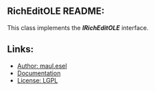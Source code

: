 ## RichEditOLE README:
This class implements the ***IRichEditOLE*** interface.

## Links:
* [Author: maul.esel](https://github.com/maul-esel)
* [Documentation](http://maul-esel.github.com/COM-Classes/master/RichEditOLE)
* [License: LGPL](http://www.gnu.org/licenses/lgpl-2.1.txt)
